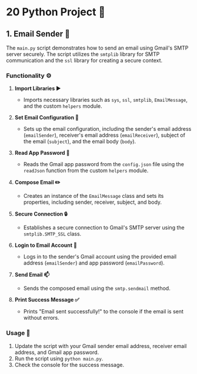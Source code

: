 # 20 Python Project :rocket:

## 1. Email Sender :email:

The `main.py` script demonstrates how to send an email using Gmail's SMTP server securely. The script utilizes the `smtplib` library for SMTP communication and the `ssl` library for creating a secure context.

### Functionality :gear:

1. **Import Libraries :arrow_forward:**
   - Imports necessary libraries such as `sys`, `ssl`, `smtplib`, `EmailMessage`, and the custom `helpers` module.

2. **Set Email Configuration :email:**
   - Sets up the email configuration, including the sender's email address (`emailSender`), receiver's email address (`emailReceiver`), subject of the email (`subject`), and the email body (`body`).

3. **Read App Password :closed_lock_with_key:**
   - Reads the Gmail app password from the `config.json` file using the `readJson` function from the custom `helpers` module.

4. **Compose Email :pencil2:**
   - Creates an instance of the `EmailMessage` class and sets its properties, including sender, receiver, subject, and body.

5. **Secure Connection :lock:**
   - Establishes a secure connection to Gmail's SMTP server using the `smtplib.SMTP_SSL` class.

6. **Login to Email Account :key:**
   - Logs in to the sender's Gmail account using the provided email address (`emailSender`) and app password (`emailPassword`).

7. **Send Email :mailbox:**
   - Sends the composed email using the `smtp.sendmail` method.

8. **Print Success Message :white_check_mark:**
   - Prints "Email sent successfully!" to the console if the email is sent without errors.

### Usage :wrench:

1. Update the script with your Gmail sender email address, receiver email address, and Gmail app password.
2. Run the script using `python main.py`.
3. Check the console for the success message.

## 
